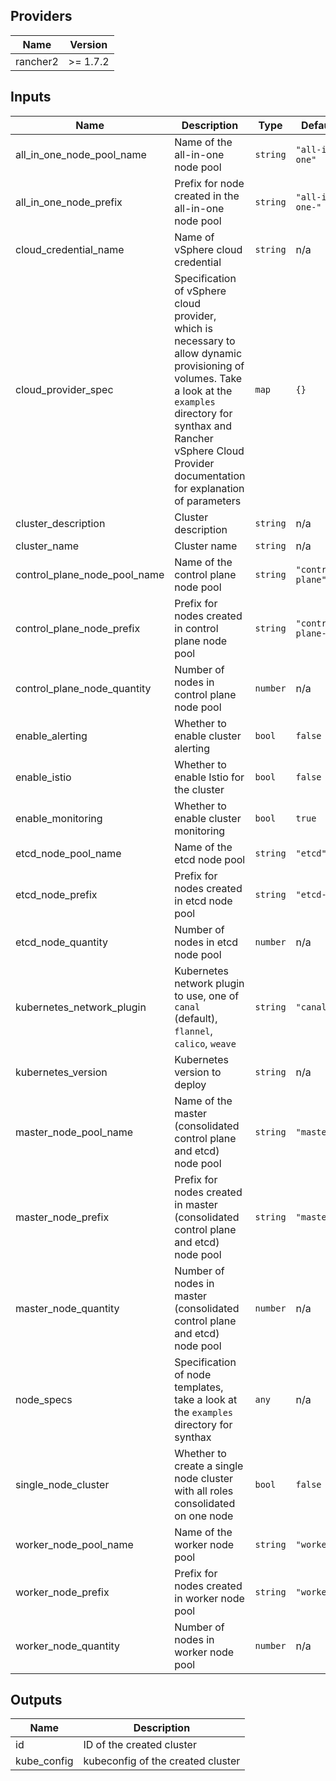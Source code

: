 ## Providers

| Name | Version |
|------|---------|
| rancher2 | >= 1.7.2 |

## Inputs

| Name | Description | Type | Default | Required |
|------|-------------|------|---------|:-----:|
| all\_in\_one\_node\_pool\_name | Name of the all-in-one node pool | `string` | `"all-in-one"` | no |
| all\_in\_one\_node\_prefix | Prefix for node created in the all-in-one node pool | `string` | `"all-in-one-"` | no |
| cloud\_credential\_name | Name of vSphere cloud credential | `string` | n/a | yes |
| cloud\_provider\_spec | Specification of vSphere cloud provider, which is necessary to allow dynamic provisioning of volumes. Take a look at the `examples` directory for synthax and Rancher vSphere Cloud Provider documentation for explanation of parameters | `map` | `{}` | no |
| cluster\_description | Cluster description | `string` | n/a | yes |
| cluster\_name | Cluster name | `string` | n/a | yes |
| control\_plane\_node\_pool\_name | Name of the control plane node pool | `string` | `"control-plane"` | no |
| control\_plane\_node\_prefix | Prefix for nodes created in control plane node pool | `string` | `"control-plane-"` | no |
| control\_plane\_node\_quantity | Number of nodes in control plane node pool | `number` | n/a | yes |
| enable\_alerting | Whether to enable cluster alerting | `bool` | `false` | no |
| enable\_istio | Whether to enable Istio for the cluster | `bool` | `false` | no |
| enable\_monitoring | Whether to enable cluster monitoring | `bool` | `true` | no |
| etcd\_node\_pool\_name | Name of the etcd node pool | `string` | `"etcd"` | no |
| etcd\_node\_prefix | Prefix for nodes created in etcd node pool | `string` | `"etcd-"` | no |
| etcd\_node\_quantity | Number of nodes in etcd node pool | `number` | n/a | yes |
| kubernetes\_network\_plugin | Kubernetes network plugin to use, one of `canal` (default), `flannel`, `calico`, `weave` | `string` | `"canal"` | no |
| kubernetes\_version | Kubernetes version to deploy | `string` | n/a | yes |
| master\_node\_pool\_name | Name of the master (consolidated control plane and etcd) node pool | `string` | `"master"` | no |
| master\_node\_prefix | Prefix for nodes created in master (consolidated control plane and etcd) node pool | `string` | `"master-"` | no |
| master\_node\_quantity | Number of nodes in master (consolidated control plane and etcd) node pool | `number` | n/a | yes |
| node\_specs | Specification of node templates, take a look at the `examples` directory for synthax | `any` | n/a | yes |
| single\_node\_cluster | Whether to create a single node cluster with all roles consolidated on one node | `bool` | `false` | no |
| worker\_node\_pool\_name | Name of the worker node pool | `string` | `"worker"` | no |
| worker\_node\_prefix | Prefix for nodes created in worker node pool | `string` | `"worker-"` | no |
| worker\_node\_quantity | Number of nodes in worker node pool | `number` | n/a | yes |

## Outputs

| Name | Description |
|------|-------------|
| id | ID of the created cluster |
| kube\_config | kubeconfig of the created cluster |

